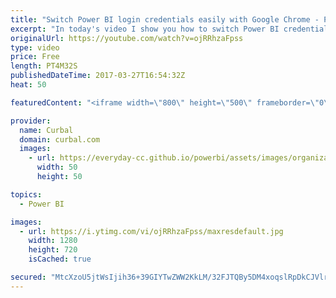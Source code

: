 ```yaml
---
title: "Switch Power BI login credentials easily with Google Chrome - Power BI Tips & Tricks #36"
excerpt: "In today's video I show you how to switch Power BI credentials easily with Chrome.  I got this team from Chris Webb: https://blog.crossjoin.co.uk/2017/03/23/quick-tip-working-with-multiple-power-bi-subscriptionsaccounts/  who got the tip from James Callahan: https://jcallaghan.com/2014/06/login-multiple-office-365-azure-accounts/"
originalUrl: https://youtube.com/watch?v=ojRRhzaFpss
type: video
price: Free
length: PT4M32S
publishedDateTime: 2017-03-27T16:54:32Z
heat: 50

featuredContent: "<iframe width=\"800\" height=\"500\" frameborder=\"0\" src=\"https://www.youtube.com/embed/ojRRhzaFpss\" allow=\"accelerometer; autoplay; encrypted-media; gyroscope; picture-in-picture\" allowfullscreen></iframe>"

provider:
  name: Curbal
  domain: curbal.com
  images:
    - url: https://everyday-cc.github.io/powerbi/assets/images/organizations/curbal.com-50x50.jpg
      width: 50
      height: 50

topics:
  - Power BI

images:
  - url: https://i.ytimg.com/vi/ojRRhzaFpss/maxresdefault.jpg
    width: 1280
    height: 720
    isCached: true

secured: "MtcXzoU5jtWsIjih36+39GIYTwZWW2KkLM/32FJTQBy5DM4xoqslRpDkCJVlrOuSwGgA0b9GPLjFdEJzvNdbNpKLnTEqIWyb9N1KJerG6JwRdz3XvjSOTZL8RIXYV1sEWX17ScbsVNeEdHQWZvuh6JGiLDfNEhAq3t/QH+SbAnwtO0ATmKTkG1k5SfAGZKWlUuhp6jksFGP+qoKo/J8vOVz3Vj36cneo0JFcrMDYmtPGv90x89FqvnGNu+XIGFh/8j+7OV7tAl4XweHXpWa9+oP0C9/JyN4xvfX3ojY/idtZ94kQhaNFw+/BdW3fWdphwZw/szEXlzB+2B8NDW+M/E3YNGF+L78T3VfJgQqE7Qt9o9bJY9Xpv53NFvwoIAD5sbHvVMIYop98LDxOQ7rnBuQc5D/bKGKH5na3/8C7jCE=;5mqJ8P9qmh67gyC9wDblVA=="
---
```


